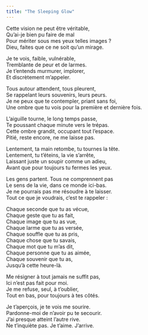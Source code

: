 ```yaml
---
title: "The Sleeping Glow"
---
```


Cette vision ne peut être véritable,\
Qu’ai-je bien pu faire de mal\
Pour mériter sous mes yeux telles images ?\
Dieu, faites que ce ne soit qu’un mirage.

Je te vois, faible, vulnérable,\
Tremblante de peur et de larmes.\
Je t’entends murmurer, implorer,\
Et discrètement m’appeler.

Tous autour attendent, tous pleurent,\
Se rappelant leurs souvenirs, leurs peurs.\
Je ne peux que te contempler, priant sans foi,\
Une ombre que tu vois pour la première et dernière fois.

L’aiguille tourne, le long temps passe,\
Te poussant chaque minute vers le trépas.\
Cette ombre grandit, occupant tout l’espace.\
Pitié, reste encore, ne me laisse pas.

Lentement, ta main retombe, tu tournes la tête.\
Lentement, tu t’éteins, la vie s’arrête,\
Laissant juste un soupir comme un adieu,\
Avant que pour toujours tu fermes les yeux.

Les gens partent. Tous ne comprennent pas\
Le sens de la vie, dans ce monde ici-bas.\
Je ne pourrais pas me résoudre à te laisser.\
Tout ce que je voudrais, c’est te rappeler :

Chaque seconde que tu as vécue,\
Chaque geste que tu as fait,\
Chaque image que tu as vue,\
Chaque larme que tu as versée,\
Chaque souffle que tu as pris,\
Chaque chose que tu savais,\
Chaque mot que tu m’as dit,\
Chaque personne que tu as aimée,\
Chaque souvenir que tu as,\
Jusqu’à cette heure-là.

Me résigner à tout jamais ne suffit pas,\
Ici n’est pas fait pour moi.\
Je me refuse, seul, à t’oublier,\
Tout en bas, pour toujours à tes côtés.

Je t’aperçois, je te vois me sourire.\
Pardonne-moi de n’avoir pu te secourir.\
J’ai presque atteint l’autre rive.\
Ne t’inquiète pas. Je t’aime. J’arrive.
